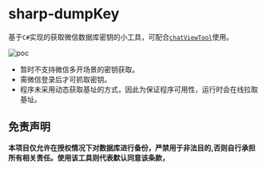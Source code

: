 # sharp-dumpKey

基于`C#`实现的获取微信数据库密钥的小工具，可配合[`chatViewTool`](https://github.com/Ormicron/chatViewTool)使用。

![poc](https://github.com/Ormicron/Sharp-dumpkey/blob/main/demo1.png)



* 暂时不支持微信多开场景的密钥获取。
* 需微信登录后才可抓取密钥。
* 程序未采用动态获取基址的方式，因此为保证程序可用性，运行时会在线拉取基址。



## 免责声明
**本项目仅允许在授权情况下对数据库进行备份，严禁用于非法目的,否则自行承担所有相关责任。使用该工具则代表默认同意该条款，**
